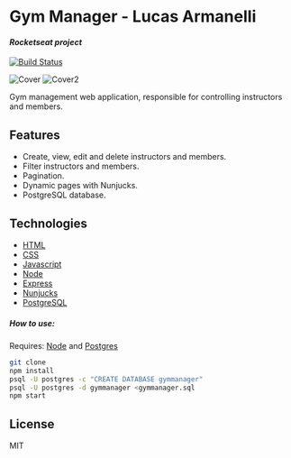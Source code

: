 # Gym Manager - Lucas Armanelli
#### _Rocketseat project_
[![Build Status](https://travis-ci.org/joemccann/dillinger.svg?branch=master)](https://travis-ci.org/joemccann/dillinger)

![Cover](https://i.imgur.com/F2dSvtm.png)
![Cover2](https://i.imgur.com/sWy9vJJ.png)

Gym management web application, responsible for controlling instructors and members.

## Features
- Create, view, edit and delete instructors and members.
- Filter instructors and members.
- Pagination.
- Dynamic pages with Nunjucks.
- PostgreSQL database.

## Technologies
- [HTML](https://devdocs.io/html/)
- [CSS](https://devdocs.io/css/)
- [Javascript](https://devdocs.io/javascript/)
- [Node](https://nodejs.org/en/)
- [Express](https://expressjs.com/)
- [Nunjucks](https://mozilla.github.io/nunjucks/)
- [PostgreSQL](https://www.postgresql.org/)


##### How to use:
Requires: [Node](https://nodejs.org/en/) and [Postgres](https://www.postgresql.org/)
```sh
git clone
npm install
psql -U postgres -c "CREATE DATABASE gymmanager"
psql -U postgres -d gymmanager <gymmanager.sql
npm start
```

## License

MIT
